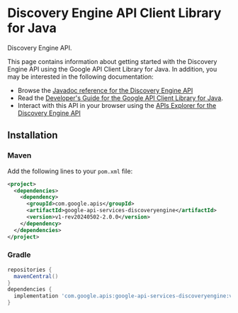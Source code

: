# Discovery Engine API Client Library for Java

Discovery Engine API.

This page contains information about getting started with the Discovery Engine API
using the Google API Client Library for Java. In addition, you may be interested
in the following documentation:

* Browse the [Javadoc reference for the Discovery Engine API][javadoc]
* Read the [Developer's Guide for the Google API Client Library for Java][google-api-client].
* Interact with this API in your browser using the [APIs Explorer for the Discovery Engine API][api-explorer]

## Installation

### Maven

Add the following lines to your `pom.xml` file:

```xml
<project>
  <dependencies>
    <dependency>
      <groupId>com.google.apis</groupId>
      <artifactId>google-api-services-discoveryengine</artifactId>
      <version>v1-rev20240502-2.0.0</version>
    </dependency>
  </dependencies>
</project>
```

### Gradle

```gradle
repositories {
  mavenCentral()
}
dependencies {
  implementation 'com.google.apis:google-api-services-discoveryengine:v1-rev20240502-2.0.0'
}
```

[javadoc]: https://googleapis.dev/java/google-api-services-discoveryengine/latest/index.html
[google-api-client]: https://github.com/googleapis/google-api-java-client/
[api-explorer]: https://developers.google.com/apis-explorer/#p/discoveryengine/v1/
